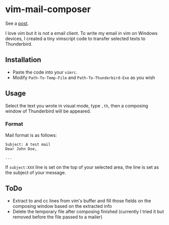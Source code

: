 # vim-mail-composer

See a [post](https://bakedroy.github.io/2020/09/28/ComposeMailFromVim.html).

I love vim but it is not a email client. To write my email in vim on Windows devices, I created a tiny vimscript code to transfer selected texts to Thunderbird. 

## Installation

- Paste the code into your `vimrc`.
- Modify `Path-To-Temp-File` and `Path-To-Thunderbird-Exe` as you wish

## Usage

Select the text you wrote in visual mode, type `,th`, then a composing window of Thunderbird will be appeared.


### Format

Mail format is as follows:
```
Subject: A test mail
Dear John Doe,

...
```

If `subject:XXX` line is set on the top of your selected area, the line is set as the subject of your message.

## ToDo

- Extract to and cc lines from vim's buffer and fill those fields on the composing window based on the extracted info
- Delete the temporary file after composing finished (currently I tried it but removed before the file passed to a mailer)
